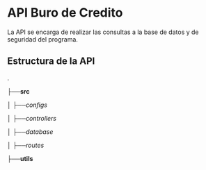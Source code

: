 # API Buro de Credito

La API se encarga de realizar las consultas a la base de datos y de seguridad del programa.

## Estructura de la API


.

├──**src**

│   ├──_configs_

│   ├──*controllers*

│   ├──*database*

│   ├──*routes*

├──**utils**








